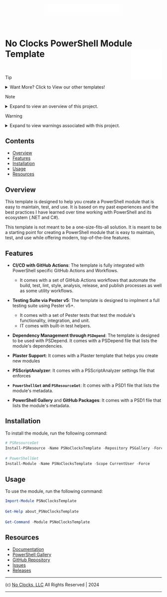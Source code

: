 <!-- BEGIN:LINKS -->
[PATH_SRC]: ./src/
[PATH_TESTS]: ./tests/
[PATH_DOCS]: ./docs/
[PATH_ASSETS]: ./docs/assets/
[CHANGELOG]: ./CHANGELOG.md
[LICENSE]: ./LICENSE.md
[CONTRIBUTING]: ./CONTRIBUTING.md
[CODE_OF_CONDUCT]: ./CODE_OF_CONDUCT.md
[IMG_NOCLOCKS_LOGO]: ./docs/assets/img/noclocks-logo-white.png
[URL_DOCS]: https://docs.noclocks.dev/template-powershell-module/
[URL_PSGALLERY]: https://www.powershellgallery.com/packages/Template-PowerShell-Module/
[URL_GITHUB]: https://github.com/noclocks/template-powershell-module
[URL_ISSUES]: https://github.com/noclocks/template-powershell-module/issues
[URL_RELEASES]: https://github.com/noclocks/template-powershell-module/releases
<!-- END:LINKS -->

<p align="center">
  <img src="./docs/assets/img/noclocks-logo-white.svg" width="50%" >
</p>
<br>

# No Clocks PowerShell Module Template <img src="./docs/assets/img/pwsh.png" align="right" style="float:right" height="100px" width="100px">

<br>

<!--BEGIN:CALLOUT -->
> [!TIP]
> <details><summary>Want More? Click to View our other templates!</summary><p>
>
> - [noclocks/template-generic-repo](https://github.com/noclocks/template-generic-repo): A template for creating any new repository.
> - [noclocks/template-powershell-module](https://github.com/noclocks/template-powershell-module): A template for creating a new PowerShell module.
> - [noclocks/template-python-package](https://github.com/noclocks/template-python-package): A template for creating a new Python package.
> - [noclocks/template-react-ts-starter](https://github.com/noclocks/template-react-ts-starter) A React TypeScript Starter Template..
> - [noclocks/template-crewai-langchain](https://github.com/noclocks/template-crewai-langchain): A template for creating a new CrewAI Language Chain of Autonomous Agents.
> - [noclocks/template-expo-app](https://github.com/noclocks/template-expo-app): A template for creating a new Expo (mobile) app with React Native.
> - [noclocks/template-python-flask](https://github.com/noclocks/template-python-flask): A template for creating a new Python API.
> - [noclocks/template-typescript-package](https://github.com/noclocks/template-typescript-package): A template for creating a new TypeScript package.
> - [noclocks/template-terraform-infra](https://github.com/orgs/noclocks/projects/6?pane=info): A template for creating a new Terraform project that deploys infrastructure.
> </p></details>

> [!NOTE]
> <details><summary>Expand to view an overview of this project.</summary><p>
> This is an opinionated template for creating PowerShell modules. It is based on my past experiences and the
> best practices I have learned over time working with PowerShell and its ecosystem (`.NET` and `C#`).
>
> This template is not meant to be a one-size-fits-all solution. It is meant to be a starting point for creating a
> PowerShell module that is easy to maintain, test, and use while offering modern, top-of-the-line features.
> </p></details>

> [!WARNING]
> <details><summary>Expand to view warnings associated with this project.</summary><p>
> The template is designed to be used with PowerShell 7.0 or later. It is not compatible with Windows PowerShell.
>
> The template is opinionated and comes with a set of features that I believe are essential for creating a PowerShell
> module that is easy to maintain, test, and use. However, you are free to modify the template to suit your needs.
> </p></details>
<!--END:CALLOUT -->


<!-- BEGIN:BADGES -->

<!-- END:BADGES -->

<!-- BEGIN:TOC -->
## Contents

- [Overview](#overview)
- [Features](#features)
- [Installation](#installation)
- [Usage](#usage)
- [Resources](#resources)
<!-- END:TOC -->

<!-- BEGIN:OVERVIEW -->
## Overview

This template is designed to help you create a PowerShell module that is easy to maintain, test, and use. It is based on
my past experiences and the best practices I have learned over time working with PowerShell and its ecosystem (.NET and
C#).

This template is not meant to be a one-size-fits-all solution. It is meant to be a starting point for creating a
PowerShell module that is easy to maintain, test, and use while offering modern, top-of-the-line features.

<!-- END:OVERVIEW -->

<!-- BEGIN:FEATURES -->
## Features

- **CI/CD with GitHub Actions**: The template is fully integrated with PowerShell specific GitHub Actions and Workflows.
  -  It comes with a set of GitHub Actions workflows that automate the build, test, lint, style, analysis,
     release, and publish processes as well as some utility workflows.

- **Testing Suite via Pester v5**: The template is designed to implment a full testing suite using Pester v5+.
  - It comes with a set of Pester tests that test the module's functionality, integration, and unit.
  - IT comes with built-in test helpers.
 
- **Dependency Management through `PSDepend`**: The template is designed to be used with PSDepend. It comes with a PSDepend file that lists the module's dependencies.

- **Plaster Support**: It comes with a Plaster template that helps you create new modules
- **PSScriptAnalyzer**: It comes with a PSScriptAnalyzer settings file that enforces
- **`PowerShellGet` and `PSResourceGet`**: It comes with a PSD1 file that lists the module's metadata.
- **PowerShell Gallery** and **GitHub Packages**: It comes with a PSD1 file that lists the module's metadata.
<!-- END:FEATURES -->

<!-- BEGIN:INSTALLATION -->

## Installation

To install the module, run the following command:

```powershell
# PSResourceGet
Install-PSResource -Name PSNoClocksTemplate -Repository PSGallery -Force -Scope CurrentUser

# PowerShellGet
Install-Module -Name PSNoClocksTemplate -Scope CurrentUser -Force
```

<!-- END:INSTALLATION -->

<!-- BEGIN:USAGE -->

## Usage

To use the module, run the following command:

```powershell
Import-Module PSNoClocksTemplate

Get-Help about_PSNoClocksTemplate

Get-Command -Module PSNoClocksTemplate
```

<!-- END:USAGE -->

<!-- BEGIN:RESOURCES -->

## Resources

- [Documentation][URL_DOCS]
- [PowerShell Gallery][URL_PSGALLERY]
- [GitHub Repository][URL_GITHUB]
- [Issues][URL_ISSUES]
- [Releases][URL_RELEASES]

<!-- END:RESOURCES -->

<!-- BEGIN:FOOTER -->
***
(c) [No Clocks, LLC](https://github.com/noclocks) All Rights Reserved | 2024
***
<!-- END:FOOTER -->

